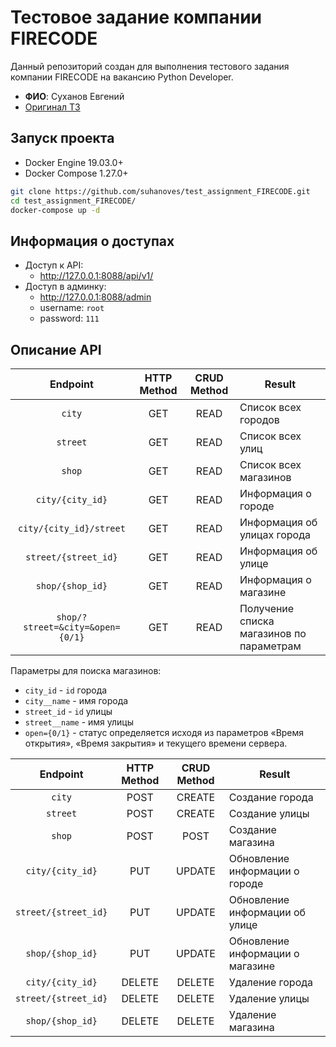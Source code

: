 Тестовое задание компании FIRECODE
======

Данный репозиторий создан для выполнения тестового задания компании FIRECODE на вакансию Python Developer.

* **ФИО**: Суханов Евгений
* [Оригинал ТЗ](./assets/test_assignment.pdf)

## Запуск проекта

* Docker Engine 19.03.0+
* Docker Compose 1.27.0+

```Bash
git clone https://github.com/suhanoves/test_assignment_FIRECODE.git
cd test_assignment_FIRECODE/
docker-compose up -d
```

## Информация о доступах

* Доступ к API:
  * http://127.0.0.1:8088/api/v1/
* Доступ в админку:
  * http://127.0.0.1:8088/admin
  * username: `root`
  * password: `111`

## Описание API

| Endpoint | HTTP Method | CRUD Method | Result | 
|:---:|:---:|:---:|---|
| `city` | GET | READ | Список всех городов |
| `street` | GET | READ | Список всех улиц |
| `shop` | GET | READ | Список всех магазинов |
| `city/{city_id}` | GET | READ | Информация о городе |
| `city/{city_id}/street` | GET | READ | Информация об улицах города |
| `street/{street_id}` | GET | READ | Информация об улице |
| `shop/{shop_id}` | GET | READ | Информация о магазине |
| `shop/?street=&city=&open={0/1}` | GET | READ | Получение списка магазинов по параметрам |

Параметры для поиска магазинов:
* `city_id` - `id` города
* `city__name` - имя города
* `street_id` - `id` улицы
* `street__name` - имя улицы
* `open={0/1}` - статус определяется исходя из параметров «Время открытия»,
«Время закрытия» и текущего времени сервера.
  
| Endpoint | HTTP Method | CRUD Method | Result | 
|:---:|:---:|:---:|---|
| `city` | POST | CREATE | Создание города |
| `street` | POST | CREATE | Создание улицы |
| `shop` | POST | POST | Создание магазина |
| `city/{city_id}` | PUT | UPDATE | Обновление информации о городе |
| `street/{street_id}` | PUT | UPDATE | Обновление информации об улице |
| `shop/{shop_id}` | PUT | UPDATE | Обновление информации о магазине |
| `city/{city_id}` | DELETE | DELETE | Удаление города |
| `street/{street_id}` | DELETE | DELETE | Удаление улицы |
| `shop/{shop_id}` | DELETE | DELETE | Удаление магазина |